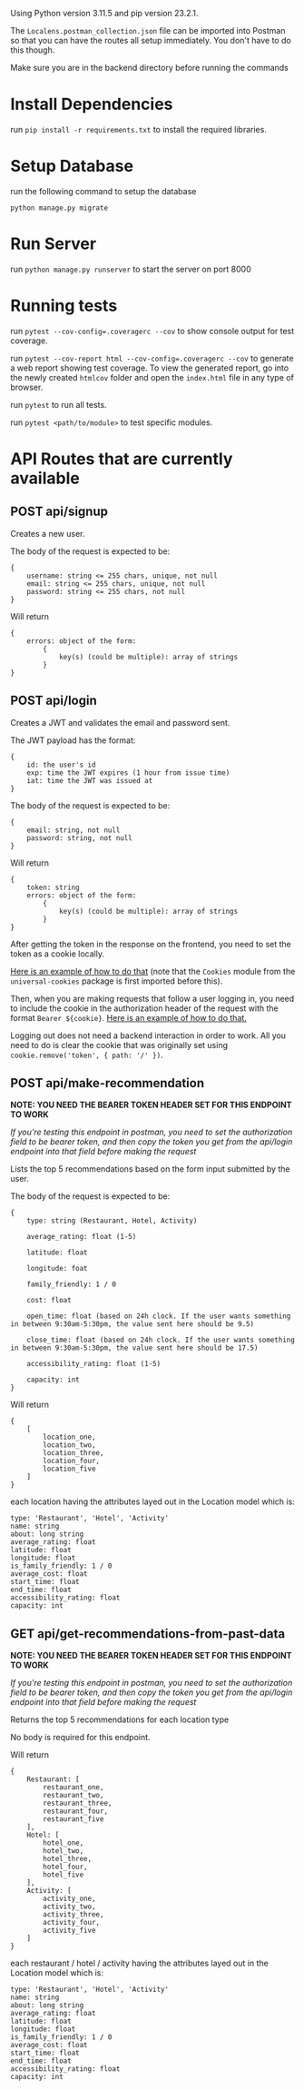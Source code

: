 Using Python version 3.11.5 and pip version 23.2.1.

The `Localens.postman_collection.json` file can be imported into Postman so that you can have the routes all setup immediately. You don't have to do this though.

Make sure you are in the backend directory before running the commands

# Install Dependencies
run `pip install -r requirements.txt` to install the required libraries.

# Setup Database
run the following command to setup the database
```
python manage.py migrate
```

# Run Server
run `python manage.py runserver` to start the server on port 8000

# Running tests
run `pytest --cov-config=.coveragerc --cov` to show console output for test coverage.

run `pytest --cov-report html --cov-config=.coveragerc --cov` to generate a web report showing test coverage. To view the generated report, go into the newly created `htmlcov` folder and open the `index.html` file in any type of browser.

run `pytest` to run all tests.

run `pytest <path/to/module>` to test specific modules.

# API Routes that are currently available

## POST api/signup
Creates a new user.

The body of the request is expected to be:
```
{
    username: string <= 255 chars, unique, not null
    email: string <= 255 chars, unique, not null
    password: string <= 255 chars, not null
}
```

Will return
```
{
    errors: object of the form:
        {
            key(s) (could be multiple): array of strings
        }
}
```

## POST api/login
Creates a JWT and validates the email and password sent.

The JWT payload has the format:
```
{
    id: the user's id
    exp: time the JWT expires (1 hour from issue time)
    iat: time the JWT was issued at
}
```

The body of the request is expected to be:
```
{
    email: string, not null
    password: string, not null
}
```

Will return
```
{
    token: string
    errors: object of the form:
        {
            key(s) (could be multiple): array of strings
        }
}
```

After getting the token in the response on the frontend, you need to set the token as a cookie locally.

[Here is an example of how to do that](https://github.com/AnthonyOlijnyk/reservify/blob/a139b31d6fa65fd2489d1d9e204263d8b26dc197/frontend/src/pages/Login.js#L29-L43) (note that the `Cookies` module from the `universal-cookies` package is first imported before this).

Then, when you are making requests that follow a user logging in, you need to include the cookie in the authorization header of the request with the format `Bearer ${cookie}`. [Here is an example of how to do that.](https://github.com/AnthonyOlijnyk/reservify/blob/a139b31d6fa65fd2489d1d9e204263d8b26dc197/frontend/src/pages/ReservePage.js#L81)

Logging out does not need a backend interaction in order to work. All you need to do is clear the cookie that was originally set using `cookie.remove('token', { path: '/' })`.

## POST api/make-recommendation
**NOTE: YOU NEED THE BEARER TOKEN HEADER SET FOR THIS ENDPOINT TO WORK**

*If you're testing this endpoint in postman, you need to set the authorization field to be bearer token, and then copy the token you get from the api/login endpoint into that field before making the request*

Lists the top 5 recommendations based on the form input submitted by the user.

The body of the request is expected to be:
```
{
    type: string (Restaurant, Hotel, Activity)

    average_rating: float (1-5)

    latitude: float

    longitude: foat

    family_friendly: 1 / 0

    cost: float

    open_time: float (based on 24h clock. If the user wants something in between 9:30am-5:30pm, the value sent here should be 9.5)

    close_time: float (based on 24h clock. If the user wants something in between 9:30am-5:30pm, the value sent here should be 17.5)

    accessibility_rating: float (1-5)

    capacity: int
}
```

Will return
```
{
    [
        location_one,
        location_two,
        location_three,
        location_four,
        location_five
    ]
}
```

each location having the attributes layed out in the Location model which is:

```
type: 'Restaurant', 'Hotel', 'Activity'
name: string
about: long string
average_rating: float
latitude: float
longitude: float
is_family_friendly: 1 / 0
average_cost: float
start_time: float
end_time: float
accessibility_rating: float
capacity: int
```

## GET api/get-recommendations-from-past-data
**NOTE: YOU NEED THE BEARER TOKEN HEADER SET FOR THIS ENDPOINT TO WORK** 

*If you're testing this endpoint in postman, you need to set the authorization field to be bearer token, and then copy the token you get from the api/login endpoint into that field before making the request*

Returns the top 5 recommendations for each location type

No body is required for this endpoint.

Will return
```
{
    Restaurant: [
        restaurant_one,
        restaurant_two,
        restaurant_three,
        restaurant_four,
        restaurant_five
    ],
    Hotel: [
        hotel_one,
        hotel_two,
        hotel_three,
        hotel_four,
        hotel_five
    ],
    Activity: [
        activity_one,
        activity_two,
        activity_three,
        activity_four,
        activity_five
    ]
}
```
each restaurant / hotel / activity having the attributes layed out in the Location model which is:

```
type: 'Restaurant', 'Hotel', 'Activity'
name: string
about: long string
average_rating: float
latitude: float
longitude: float
is_family_friendly: 1 / 0
average_cost: float
start_time: float
end_time: float
accessibility_rating: float
capacity: int
```
